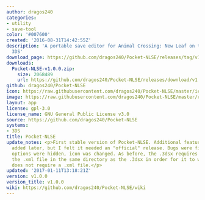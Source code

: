 ```yaml
---
author: dragos240
categories:
- utility
- save-tool
color: '#007600'
created: '2016-08-31T14:42:55Z'
description: 'A portable save editor for Animal Crossing: New Leaf on the Nintendo
  3DS'
download_page: https://github.com/dragos240/Pocket-NLSE/releases/tag/v1.0.0
downloads:
  Pocket-NLSE-v1.0.0.zip:
    size: 2068489
    url: https://github.com/dragos240/Pocket-NLSE/releases/download/v1.0.0/Pocket-NLSE-v1.0.0.zip
github: dragos240/Pocket-NLSE
icon: https://raw.githubusercontent.com/dragos240/Pocket-NLSE/master/icon.png
image: https://raw.githubusercontent.com/dragos240/Pocket-NLSE/master/res/banner%20icon.png
layout: app
license: gpl-3.0
license_name: GNU General Public License v3.0
source: https://github.com/dragos240/Pocket-NLSE
systems:
- 3DS
title: Pocket-NLSE
update_notes: <p>First stable version of Pocket-NLSE. Additional features will be
  added later, but I felt it needed an "official" release. Bugs were fixed, unstable
  options were hidden, icon was changed. As before, the .3dsx requires you include
  the .xml file in the same directory as the .3dsx in order for it to work. The .cia
  does not require a .xml file.</p>
updated: '2017-01-11T13:18:21Z'
version: v1.0.0
version_title: v1.0.0
wiki: https://github.com/dragos240/Pocket-NLSE/wiki
---
```

